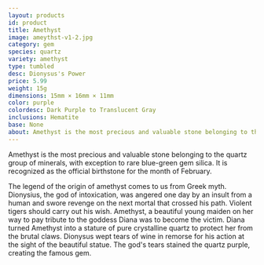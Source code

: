 ```yaml
---
layout: products
id: product
title: Amethyst
image: ameythst-v1-2.jpg
category: gem
species: quartz
variety: amethyst
type: tumbled
desc: Dionysus's Power
price: 5.99
weight: 15g
dimensions: 15mm × 16mm × 11mm
color: purple
colordesc: Dark Purple to Translucent Gray
inclusions: Hematite
base: None
about: Amethyst is the most precious and valuable stone belonging to the quartz group of minerals, with exception to rare blue-green gem silica. Amethyst belongs to the macrocrystalline branch of quartz and owes its violet-purple color to iron and aluminum impurities.
---
```


Amethyst is the most precious and valuable stone belonging to the quartz group of minerals, with exception to rare blue-green gem silica. It is recognized as the official birthstone for the month of February.

The legend of the origin of amethyst comes to us from Greek myth. Dionysius, the god of intoxication, was angered one day by an insult from a human and swore revenge on the next mortal that crossed his path. Violent tigers should carry out his wish. Amethyst, a beautiful young maiden on her way to pay tribute to the goddess Diana was to become the victim. Diana turned Amethyst into a stature of pure crystalline quartz to protect her from the brutal claws. Dionysus wept tears of wine in remorse for his action at the sight of the beautiful statue. The god's tears stained the quartz purple, creating the famous gem.